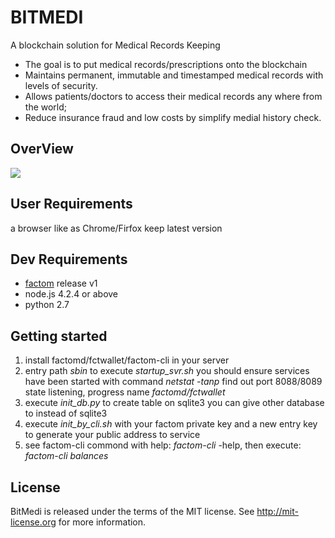 # BITMEDI
A blockchain solution for Medical Records Keeping


- The goal is to put medical records/prescriptions onto the blockchain
- Maintains permanent, immutable and timestamped medical records with levels of security.
- Allows patients/doctors to access their medical records any where from the world;
- Reduce insurance fraud and low costs by simplify medial history check.

## OverView

![](http://images2015.cnblogs.com/blog/554579/201601/554579-20160110092544075-2033874255.png)

## User Requirements
a browser like as Chrome/Firfox keep latest version

## Dev Requirements
- [factom](http://factom.org/howto.html "factom") release v1
- node.js 4.2.4 or above
- python 2.7

## Getting started
1. install factomd/fctwallet/factom-cli in your server
1. entry path *sbin* to execute *startup_svr.sh*
you should ensure services have been started with command *netstat -tanp*
find out port 8088/8089 state listening, progress name *factomd/fctwallet*
1.  execute *init_db.py* to create table on sqlite3
you can give other database to instead of sqlite3
1.  execute *init_by_cli.sh* with your factom private key and a new entry key
to generate your public address to service
1. see factom-cli commond with help: *factom-cli* -help, then execute:
*factom-cli balances*

## License
BitMedi is released under the terms of the MIT license. See http://mit-license.org for more information.
